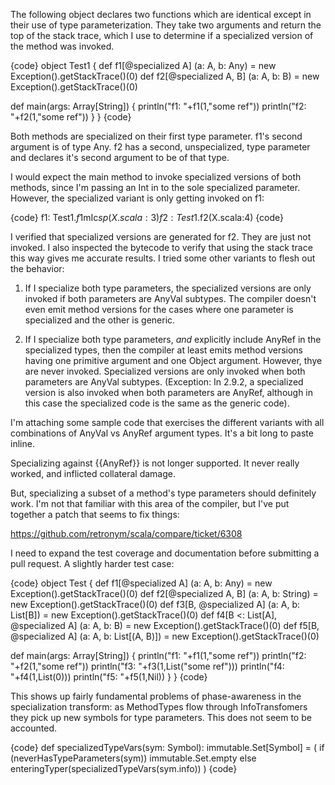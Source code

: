 The following object declares two functions which are identical except in their use of type parameterization.  They take two arguments and return the top of the stack trace, which I use to determine if a specialized version of the method was invoked.

{code}
object Test1 {
  def f1[@specialized A] (a: A, b: Any) = new Exception().getStackTrace()(0)
  def f2[@specialized A, B] (a: A, b: B) = new Exception().getStackTrace()(0)

  def main(args: Array[String]) {
    println("f1: "+f1(1,"some ref"))
    println("f2: "+f2(1,"some ref"))
  }
}
{code}

Both methods are specialized on their first type parameter.  f1's second argument is of type Any.  f2 has a second, unspecialized, type parameter and declares it's second argument to be of that type.

I would expect the main method to invoke specialized versions of both methods, since I'm passing an Int in to the sole specialized parameter.  However, the specialized variant is only getting invoked on f1:

{code}
f1: Test1$.f1$mIc$sp(X.scala:3)
f2: Test1$.f2(X.scala:4)
{code}

I verified that specialized versions are generated for f2.  They are just not invoked.  I also inspected the bytecode to verify that using the stack trace this way gives me accurate results.
I tried some other variants to flesh out the behavior:

1.  If I specialize both type parameters, the specialized versions are only invoked if both parameters are AnyVal subtypes.  The compiler doesn't even emit method versions for the cases where one parameter is specialized and the other is generic.

2.  If I specialize both type parameters, _and_ explicitly include AnyRef in the specialized types, then the compiler at least emits method versions having one primitive argument and one Object argument.  However, thye are never invoked.  Specialized versions are only invoked when both parameters are AnyVal subtypes.  (Exception: In 2.9.2, a specialized version is also invoked when both parameters are AnyRef, although in this case the specialized code is the same as the generic code).

I'm attaching some sample code that exercises the different variants with all combinations of AnyVal vs AnyRef argument types.  It's a bit long to paste inline.

Specializing against {{AnyRef}} is not longer supported. It never really worked, and inflicted collateral damage.

But, specializing a subset of a method's type parameters should definitely work. I'm not that familiar with this area of the compiler, but I've put together a patch that seems to fix things:

https://github.com/retronym/scala/compare/ticket/6308

I need to expand the test coverage and documentation before submitting a pull request.
A slightly harder test case:

{code}
object Test {
  def f1[@specialized A] (a: A, b: Any) = new Exception().getStackTrace()(0)
  def f2[@specialized A, B] (a: A, b: String) = new Exception().getStackTrace()(0)
  def f3[B, @specialized A] (a: A, b: List[B]) = new Exception().getStackTrace()(0)
  def f4[B <: List[A], @specialized A] (a: A, b: B) = new Exception().getStackTrace()(0)
  def f5[B, @specialized A] (a: A, b: List[(A, B)]) = new Exception().getStackTrace()(0)

  def main(args: Array[String]) {
    println("f1: "+f1(1,"some ref"))
    println("f2: "+f2(1,"some ref"))
    println("f3: "+f3(1,List("some ref")))
    println("f4: "+f4(1,List(0)))
    println("f5: "+f5(1,Nil))
  }
}
{code}

This shows up fairly fundamental problems of phase-awareness in the specialization transform: as MethodTypes flow through InfoTransfomers they pick up new symbols for type parameters. This does not seem to be accounted.

{code}
  def specializedTypeVars(sym: Symbol): immutable.Set[Symbol] = (
    if (neverHasTypeParameters(sym)) immutable.Set.empty
    else enteringTyper(specializedTypeVars(sym.info))
  )
{code}
